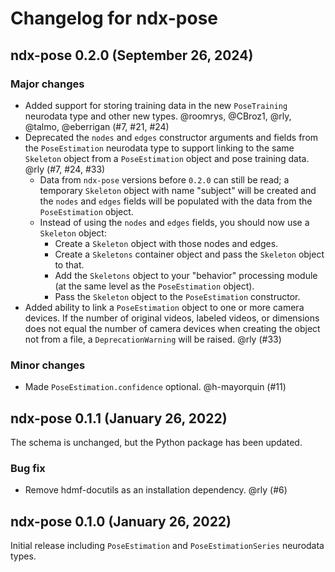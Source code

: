 # Changelog for ndx-pose

## ndx-pose 0.2.0 (September 26, 2024)

### Major changes
- Added support for storing training data in the new `PoseTraining` neurodata type and other new types.
  @roomrys, @CBroz1, @rly, @talmo, @eberrigan (#7, #21, #24)
- Deprecated the `nodes` and `edges` constructor arguments and fields from the `PoseEstimation` neurodata type to
  support linking to the same `Skeleton` object from a `PoseEstimation` object and pose training data.
  @rly (#7, #24, #33)
  - Data from `ndx-pose` versions before `0.2.0` can still be read; a temporary `Skeleton` object with name 
    "subject" will be created and the `nodes` and `edges` fields will be populated with the data from 
    the `PoseEstimation` object.
  - Instead of using the `nodes` and `edges` fields, you should now use a `Skeleton` object:
    - Create a `Skeleton` object with those nodes and edges.
    - Create a `Skeletons` container object and pass the `Skeleton` object to that.
    - Add the `Skeletons` object to your "behavior" processing module (at the same level as the `PoseEstimation` object).
    - Pass the `Skeleton` object to the `PoseEstimation` constructor.
- Added ability to link a `PoseEstimation` object to one or more camera devices. If the number of original videos,
  labeled videos, or dimensions does not equal the number of camera devices when creating the object not from a file,
  a `DeprecationWarning` will be raised. @rly (#33)

### Minor changes
- Made `PoseEstimation.confidence` optional. @h-mayorquin (#11)

## ndx-pose 0.1.1 (January 26, 2022)

The schema is unchanged, but the Python package has been updated.

### Bug fix
- Remove hdmf-docutils as an installation dependency. @rly (#6)

## ndx-pose 0.1.0 (January 26, 2022)

Initial release including `PoseEstimation` and `PoseEstimationSeries` neurodata types.
